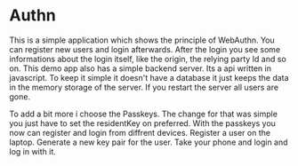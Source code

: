 # Authn

This is a simple application which shows the principle of WebAuthn. You can register new users and login afterwards. After the login you see some informations about the login itself, like the origin, the relying party Id and so on.
This demo app also has a simple backend server. Its a api written in javascript. To keep it simple it doesn't have a database it just keeps the data in the memory storage of the server. If you restart the server all users are gone.

To add a bit more i choose the Passkeys. The change for that was simple you just have to set the residentKey on preferred. With the passkeys you now can register and login from diffrent devices. Register a user on the laptop. Generate a new key pair for the user. Take your phone and login and log in with it.
